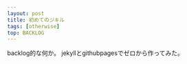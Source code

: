 ```yaml
---
layout: post
title: 初めてのジキル
tags: [otherwise]
top: BACKLOG
---
```

backlog的な何か。
jekyllとgithubpagesでゼロから作ってみた。
